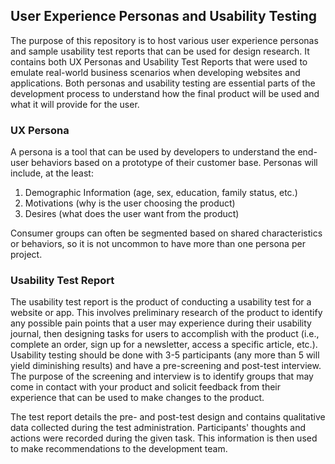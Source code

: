 ## User Experience Personas and Usability Testing
The purpose of this repository is to host various user experience personas and sample usability test reports that can be used for design research.
It contains both UX Personas and Usability Test Reports that were used to emulate real-world business scenarios when developing websites and applications. 
Both personas and usability testing are essential parts of the development process to understand how the final product will be used and what it will provide for the user.

### UX Persona

A persona is a tool that can be used by developers to understand the end-user behaviors based on a prototype of their customer base. Personas will include, at the least:
  
  1. Demographic Information (age, sex, education, family status, etc.)
  2. Motivations (why is the user choosing the product)
  3. Desires (what does the user want from the product)

Consumer groups can often be segmented based on shared characteristics or behaviors, so it is not uncommon to have more than one persona per project.   

### Usability Test Report

The usability test report is the product of conducting a usability test for a website or app. This involves preliminary research of the product to identify any possible pain points that a user may experience during their usability journal, then designing tasks for users to accomplish with the product (i.e., complete an order, sign up for a newsletter, access a specific article, etc.). Usability testing should be done with 3-5 participants (any more than 5 will yield diminishing results) and have a pre-screening and post-test interview. The purpose of the screening and interview is to identify groups that may come in contact with your product and solicit feedback from their experience that can be used to make changes to the product.

The test report details the pre- and post-test design and contains qualitative data collected during the test administration. Participants' thoughts and actions were recorded during the given task. This information is then used to make recommendations to the development team.
